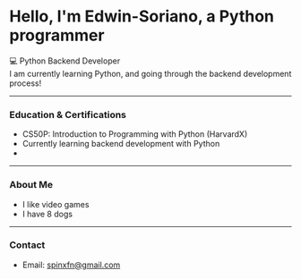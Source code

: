 # Hello, I'm Edwin-Soriano, a Python programmer

💻 Python Backend Developer  
I am currently learning Python, and going through the backend development process!

---

### Education & Certifications
- CS50P: Introduction to Programming with Python (HarvardX)
- Currently learning backend development with Python
- 
---

### About Me  
- I like video games  
- I have 8 dogs
  
---

### Contact  
- Email: spinxfn@gmail.com
